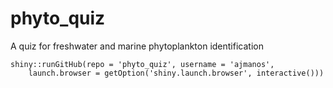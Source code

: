 # phyto_quiz
A quiz for freshwater and marine phytoplankton identification

```
shiny::runGitHub(repo = 'phyto_quiz', username = 'ajmanos',
    launch.browser = getOption('shiny.launch.browser', interactive()))

```
